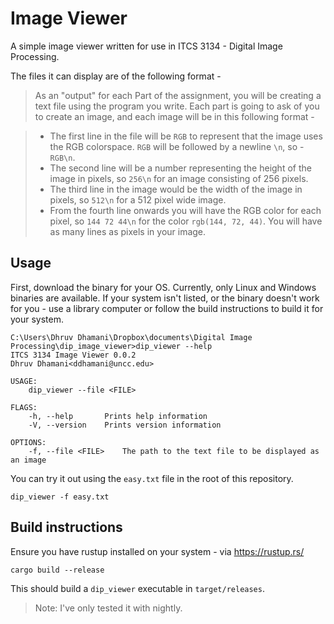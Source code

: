 # Image Viewer

A simple image viewer written for use in ITCS 3134 - Digital Image Processing.

The files it can display are of the following format -

> As an "output" for each Part of the assignment, you will be creating a text file using the program you write. Each part is going to ask of you to create an image, and each image will be in this following format -

> - The first line in the file will be `RGB` to represent that the image uses the RGB colorspace. `RGB` will be followed by a newline `\n`, so - `RGB\n`.
> - The second line will be a number representing the height of the image in pixels, so `256\n` for an image consisting of 256 pixels.
> - The third line in the image would be the width of the image in pixels, so `512\n` for a 512 pixel wide image.
> - From the fourth line onwards you will have the RGB color for each pixel, so `144 72 44\n` for the color `rgb(144, 72, 44)`. You will have as many lines as pixels in your image.

## Usage

First, download the binary for your OS. Currently, only Linux and Windows binaries are available. If your system isn't listed, or the binary doesn't work for you - use a library computer or follow the build instructions to build it for your system.

```$xslt
C:\Users\Dhruv Dhamani\Dropbox\documents\Digital Image Processing\dip_image_viewer>dip_viewer --help
ITCS 3134 Image Viewer 0.0.2
Dhruv Dhamani<ddhamani@uncc.edu>

USAGE:
    dip_viewer --file <FILE>

FLAGS:
    -h, --help       Prints help information
    -V, --version    Prints version information

OPTIONS:
    -f, --file <FILE>    The path to the text file to be displayed as an image
```

You can try it out using the `easy.txt` file in the root of this repository.

```$xslt
dip_viewer -f easy.txt
```

## Build instructions

Ensure you have rustup installed on your system - via https://rustup.rs/

```$xslt
cargo build --release
```

This should build a `dip_viewer` executable in `target/releases`.

> Note: I've only tested it with nightly.